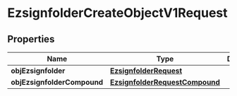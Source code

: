 

# EzsignfolderCreateObjectV1Request

## Properties

Name | Type | Description | Notes
------------ | ------------- | ------------- | -------------
**objEzsignfolder** | [**EzsignfolderRequest**](EzsignfolderRequest.md) |  |  [optional]
**objEzsignfolderCompound** | [**EzsignfolderRequestCompound**](EzsignfolderRequestCompound.md) |  |  [optional]




